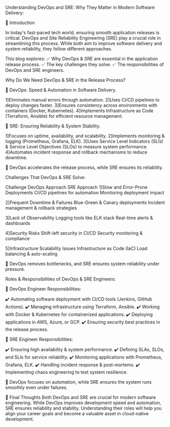 Understanding DevOps and SRE: Why They Matter in Modern Software Delivery:

🚀 Introduction

In today's fast-paced tech world, ensuring smooth application releases is critical. DevOps and Site Reliability Engineering (SRE) play a crucial role in streamlining this process. While both aim to improve software delivery and system reliability, they follow different approaches.


This blog explores:
✅ Why DevOps & SRE are essential in the application release process.
✅ The key challenges they solve.
✅ The responsibilities of DevOps and SRE engineers.


Why Do We Need DevOps & SRE in the Release Process?


🔹 DevOps: Speed & Automation in Software Delivery.

1]Eliminates manual errors through automation.
2]Uses CI/CD pipelines to deploy changes faster.
3]Ensures consistency across environments with containers (Docker, Kubernetes).
4]Implements Infrastructure as Code (Terraform, Ansible) for efficient resource management.


🔹 SRE: Ensuring Reliability & System Stability.

1]Focuses on uptime, availability, and scalability.
2]Implements monitoring & logging (Prometheus, Grafana, ELK).
3]Uses Service Level Indicators (SLIs) & Service Level Objectives (SLOs) to measure system performance.
4]Automates incident response and rollback mechanisms to reduce downtime.


🔸 DevOps accelerates the release process, while SRE ensures its reliability.

Challenges That DevOps & SRE Solve:
  
  Challenge                             DevOps Approach                       SRE Approach
1]Slow and Error-Prone Deployments      CI/CD pipelines for automation       Monitoring deployment impact 

2]Frequent Downtime & Failures          Blue-Green & Canary deployments      Incident management & rollback strategies

3]Lack of Observability                 Logging tools like ELK stack         Real-time alerts & dashboards

4]Security Risks                        Shift-left security in CI/CD         Security monitoring & compliance

5]Infrastructure Scalability Issues     Infrastructure as Code (IaC)         Load balancing & auto-scaling


🔸 DevOps removes bottlenecks, and SRE ensures system reliability under pressure.


 Roles & Responsibilities of DevOps & SRE Engineers:
 
 🔹 DevOps Engineer Responsibilities:

✔️ Automating software deployment with CI/CD tools (Jenkins, GitHub Actions).
✔️ Managing infrastructure using Terraform, Ansible.
✔️ Working with Docker & Kubernetes for containerized applications.
✔️ Deploying applications in AWS, Azure, or GCP.
✔️ Ensuring security best practices in the release process.



🔹 SRE Engineer Responsibilities:

✔️ Ensuring high availability & system performance.
✔️ Defining SLAs, SLOs, and SLIs for service reliability.
✔️ Monitoring applications with Prometheus, Grafana, ELK.
✔️ Handling incident response & post-mortems.
✔️ Implementing chaos engineering to test system resilience.


🔸 DevOps focuses on automation, while SRE ensures the system runs smoothly even under failures.


🚀 Final Thoughts
Both DevOps and SRE are crucial for modern software engineering. While DevOps improves development speed and automation, SRE ensures reliability and stability. Understanding their roles will help you align your career goals and become a valuable asset in cloud-native development.
 
